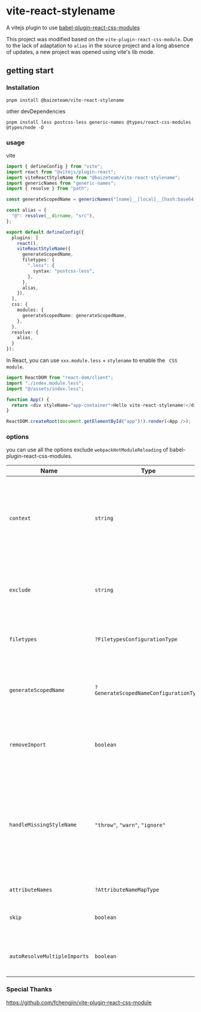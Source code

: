 # vite-react-stylename

A vitejs plugin to use [babel-plugin-react-css-modules](https://www.npmjs.com/package/babel-plugin-react-css-modules)

This project was modified based on the  `vite-plugin-react-css-module`. Due to the lack of adaptation to `alias` in the source project and a long absence of updates, a new project was opened using vite's lib mode.

## getting start



### Installation



```
pnpm install @baizeteam/vite-react-stylename
```

other devDependencies

```
pnpm install less postcss-less generic-names @types/react-css-modules @types/node -D
```



### usage

vite

```typescript
import { defineConfig } from "vite";
import react from "@vitejs/plugin-react";
import viteReactStyleName from "@baizeteam/vite-react-stylename";
import genericNames from "generic-names";
import { resolve } from "path";

const generateScopedName = genericNames("[name]__[local]__[hash:base64:4]");

const alias = {
  "@": resolve(__dirname, "src"),
};

export default defineConfig({
  plugins: [
    react(),
    viteReactStyleName({
      generateScopedName,
      filetypes: {
        ".less": {
          syntax: "postcss-less",
        },
      },
      alias,
    }),
  ],
  css: {
    modules: {
      generateScopedName: generateScopedName,
    },
  },
  resolve: {
    alias,
  }
});

```

In React, you can use `xxx.module.less` + `stylename` to enable the ` CSS module`.

```typescript
import ReactDOM from "react-dom/client";
import "./index.module.less";
import "@/assets/index.less";

function App() {
  return <div styleName="app-container">Hello vite-react-stylename!</div>;
}

ReactDOM.createRoot(document.getElementById("app")!).render(<App />);
```



### options

you can use all the options exclude `webpackHotModuleReloading` of babel-plugin-react-css-modules.

| Name                         | Type                                   | Description                                                  | Default                                      |
| ---------------------------- | -------------------------------------- | ------------------------------------------------------------ | -------------------------------------------- |
| `context`                    | `string`                               | Must match webpack [`context`](https://webpack.js.org/configuration/entry-context/#context) configuration. [`css-loader`](https://github.com/webpack/css-loader) inherits `context` values from webpack. Other CSS module implementations might use different context resolution logic. | `process.cwd()`                              |
| `exclude`                    | `string`                               | A RegExp that will exclude otherwise included files e.g., to exclude all styles from node_modules `exclude: 'node_modules'` |                                              |
| `filetypes`                  | `?FiletypesConfigurationType`          | Configure [postcss syntax loaders](https://github.com/postcss/postcss#syntaxes) like sugarss, LESS and SCSS and extra plugins for them. |                                              |
| `generateScopedName`         | `?GenerateScopedNameConfigurationType` | Refer to [Generating scoped names](https://github.com/css-modules/postcss-modules#generating-scoped-names). If you use this option, make sure it matches the value of `localIdentName` [in webpack config](https://webpack.js.org/loaders/css-loader/#localidentname). See this [issue](https://github.com/gajus/babel-plugin-react-css-modules/issues/108#issuecomment-334351241) | `[path]___[name]__[local]___[hash:base64:5]` |
| `removeImport`               | `boolean`                              | Remove the matching style import. This option is used to enable server-side rendering. | `false`                                      |
| `handleMissingStyleName`     | `"throw"`, `"warn"`, `"ignore"`        | Determines what should be done for undefined CSS modules (using a `styleName` for which there is no CSS module defined). Setting this option to `"ignore"` is equivalent to setting `errorWhenNotFound: false` in [react-css-modules](https://github.com/gajus/react-css-modules#errorwhennotfound). | `"throw"`                                    |
| `attributeNames`             | `?AttributeNameMapType`                | Refer to [Custom Attribute Mapping](https://github.com/fchengjin/vite-plugin-react-css-module/blob/main/readme.md#custom-attribute-mapping) | `{"styleName": "className"}`                 |
| `skip`                       | `boolean`                              | Whether to apply plugin if no matching `attributeNames` found in the file | `false`                                      |
| `autoResolveMultipleImports` | `boolean`                              | Allow multiple anonymous imports if `styleName` is only in one of them. | `false`                                      |

### Special Thanks

https://github.com/fchengjin/vite-plugin-react-css-module